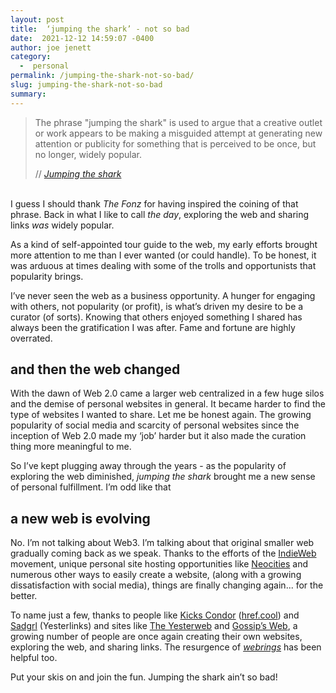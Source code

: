 ```yaml
---
layout: post
title:  ‘jumping the shark’ - not so bad
date:  2021-12-12 14:59:07 -0400
author: joe jenett
category:
  -  personal
permalink: /jumping-the-shark-not-so-bad/
slug: jumping-the-shark-not-so-bad
summary:
---
```

<blockquote class="quoteback" data-title="Jumping the shark" data-author="//Wikpedia" data-avatar="https://en.wikipedia.org/static/apple-touch/wikipedia.png" cite="https://en.wikipedia.org/wiki/Jumping_the_shark">
<p>The phrase "jumping the shark" is used to argue that a creative outlet or work appears to be making a misguided attempt at generating new attention or publicity for something that is perceived to be once, but no longer, widely popular.</p><footer>// <cite><a href="https://en.wikipedia.org/wiki/Jumping_the_shark">Jumping the shark</a></cite></footer></blockquote>
<p><br />I guess I should thank <em>The Fonz</em> for having inspired the coining of that phrase.  Back in what I like to call <em>the day</em>, exploring the web and sharing links <em>was</em> widely popular.</p><p>As a kind of self-appointed tour guide to the web, my early efforts brought more attention to me than I ever wanted (or could handle). To be honest, it was arduous at times dealing with some of the trolls and opportunists that popularity brings.</p><p> I’ve never seen the web as a business opportunity. A hunger for engaging with others, not popularity (or profit), is what’s driven my desire to be a curator (of sorts). Knowing that others enjoyed something I shared has always been the gratification I was after. Fame and fortune are highly overrated.</p>
<h2>and then the web changed</h2>
<p>With the dawn of Web 2.0 came a larger web centralized in a few huge silos and the demise of personal websites in general. It became harder to find the type of websites I wanted to share. Let me be honest again. The growing popularity of social media and scarcity of personal websites since the inception of Web 2.0 made my ‘job’ harder but it also made the curation thing more meaningful to me.</p><p>So I’ve kept plugging away through the years - as the popularity of exploring the web diminished, <em>jumping the shark</em> brought me a new sense of personal fulfillment. I’m odd like that</p>
<h2>a new web is evolving</h2>
<p>No. I’m not talking about Web3. I’m talking about that original smaller web gradually coming back as we speak. Thanks to the efforts of the <a title="IndieWeb" href="https://indieweb.org/">IndieWeb</a> movement, unique personal site hosting opportunities like <a title="Neocities: Create your own free website!" href="https://neocities.org/">Neocities</a> and numerous other ways to easily create a website, (along with a growing dissatisfaction with social media), things are finally changing again... for the better.</p><p>To name just a few, thanks to people like <a title="leeching and linking in the hypertext kingdom" href="https://www.kickscondor.com/">Kicks Condor</a> (<a title="href.cool" href="https://href.cool/">href.cool</a>) and <a title="Working Toward a Better Internet" href="https://sadgrl.online/">Sadgrl</a> (<a title="no longer available">Yesterlinks</a>) and sites like <a title="The Yesterweb - Reclaiming the Internet" href="https://yesterweb.org/">The Yesterweb</a> and <a title="Gossip’s Web" href="https://gossipsweb.net/">Gossip’s Web</a>, a growing number of people are once again creating their own websites, exploring the web, and sharing links. The resurgence of <a href="https://ramblinggit.com/2018/07/02/thoughts-on-webrings.html" title="Thanks Brad!"><em>webrings</em></a> has been helpful too.</p><p>Put your skis on and join the fun. Jumping the shark ain’t so bad!</p>
<a href="https://brid.gy/publish/twitter"></a>
<data class="p-bridgy-omit-link" value="false"></data>